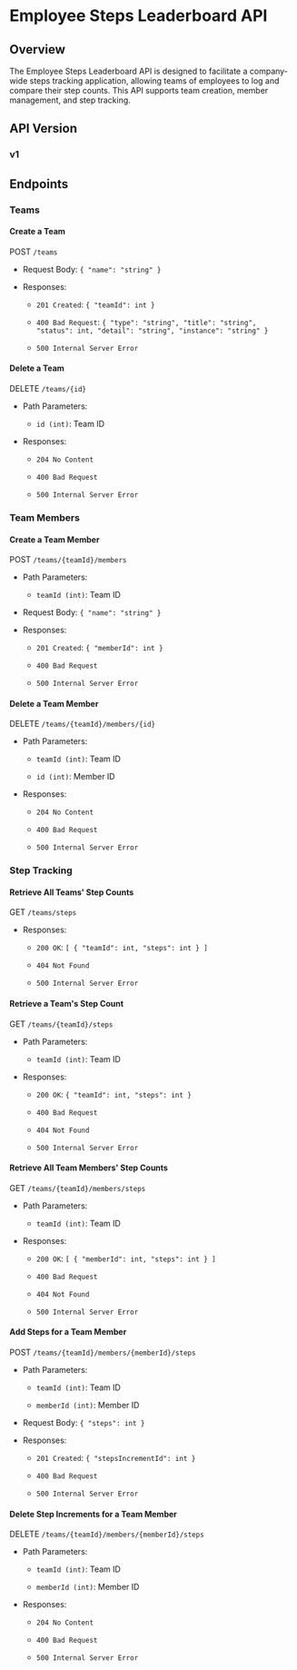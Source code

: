 # Employee Steps Leaderboard API

## Overview

The Employee Steps Leaderboard API is designed to facilitate a company-wide steps tracking application, allowing teams of employees to log and compare their step counts. This API supports team creation, member management, and step tracking.

## API Version

### v1

## Endpoints

### Teams

#### Create a Team

POST `/teams`

- Request Body: `{ "name": "string" }`

- Responses:

  - `201 Created`: `{ "teamId": int }`

  - `400 Bad Request`: `{ "type": "string", "title": "string", "status": int, "detail": "string", "instance": "string" }`

  - `500 Internal Server Error`

#### Delete a Team

DELETE `/teams/{id}`

- Path Parameters:

  - `id (int)`: Team ID

- Responses:

  - `204 No Content`

  - `400 Bad Request`

  - `500 Internal Server Error`

### Team Members

#### Create a Team Member

POST `/teams/{teamId}/members`

- Path Parameters:

  - `teamId (int)`: Team ID

- Request Body: `{ "name": "string" }`

- Responses:

  - `201 Created`: `{ "memberId": int }`

  - `400 Bad Request`

  - `500 Internal Server Error`

#### Delete a Team Member

DELETE `/teams/{teamId}/members/{id}`

- Path Parameters:

  - `teamId (int)`: Team ID

  - `id (int)`: Member ID

- Responses:

  - `204 No Content`

  - `400 Bad Request`

  - `500 Internal Server Error`

### Step Tracking

#### Retrieve All Teams' Step Counts

GET `/teams/steps`

- Responses:

  - `200 OK`: `[ { "teamId": int, "steps": int } ]`

  - `404 Not Found`

  - `500 Internal Server Error`

#### Retrieve a Team's Step Count

GET `/teams/{teamId}/steps`

- Path Parameters:

  - `teamId (int)`: Team ID

- Responses:

  - `200 OK`: `{ "teamId": int, "steps": int }`

  - `400 Bad Request`

  - `404 Not Found`

  - `500 Internal Server Error`

#### Retrieve All Team Members' Step Counts

GET `/teams/{teamId}/members/steps`

- Path Parameters:

  - `teamId (int)`: Team ID

- Responses:

  - `200 OK`: `[ { "memberId": int, "steps": int } ]`

  - `400 Bad Request`

  - `404 Not Found`

  - `500 Internal Server Error`

#### Add Steps for a Team Member

POST `/teams/{teamId}/members/{memberId}/steps`

- Path Parameters:

  - `teamId (int)`: Team ID

  - `memberId (int)`: Member ID

- Request Body: `{ "steps": int }`

- Responses:

  - `201 Created`: `{ "stepsIncrementId": int }`

  - `400 Bad Request`

  - `500 Internal Server Error`

#### Delete Step Increments for a Team Member

DELETE `/teams/{teamId}/members/{memberId}/steps`

- Path Parameters:

  - `teamId (int)`: Team ID

  - `memberId (int)`: Member ID

- Responses:

  - `204 No Content`

  - `400 Bad Request`

  - `500 Internal Server Error`

